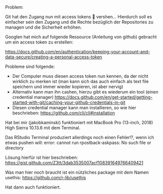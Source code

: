 Problem:

Git hat den Zugang nun mit access tokens :key: vershen… Hierdurch soll es einfacher sein den Zugang und die Rechte bezüglich der Repositories zu managen und die Sicherheit erhöhen.

Googlen hat mich auf folgende Ressource (Anleitung von github) gebracht um ein access token zu erstellen:

https://docs.github.com/en/authentication/keeping-your-account-and-data-secure/creating-a-personal-access-token

Probleme sind folgende: 
-	Der Computer muss diesen access token nun kennen, da der nicht wirklich zu merken ist (man kann sich das auch einfach als text file speichern und immer wieder kopieren, ist aber nervig)
-	Alternativ kann man ihn cashen, hierzu gibt es wiederum ein tool (einen credential manager) https://docs.github.com/en/get-started/getting-started-with-git/caching-your-github-credentials-in-git
-	Diesen credential manager kann man installieren, so wie hier beschrieben: https://github.com/cli/cli#installation


Hat bei mir (jakobkaminski) funktioniert mit MacBook Pro (13-inch, 2018) High Sierra 10.13.6 mit dem Terminal. 


Das RStudio Terminal produziert allerdings noch einen Fehler⁉️, wenn ich etwas pushen will: error: cannot run rpostback-askpass: No such file or directory

Lösung hierfür ist hier beschrieben:  https://gist.github.com/Z3tt/3dab3535007acf108391649766409421

Was man hier noch braucht ist ein nützliches package mit dem Namen usethis: https://github.com/r-lib/usethis

Hat dann auch funktioniert. 
